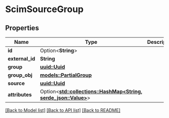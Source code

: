 # ScimSourceGroup

## Properties

Name | Type | Description | Notes
------------ | ------------- | ------------- | -------------
**id** | Option<**String**> |  | [optional]
**external_id** | **String** |  | 
**group** | [**uuid::Uuid**](uuid::Uuid.md) |  | 
**group_obj** | [**models::PartialGroup**](PartialGroup.md) |  | [readonly]
**source** | [**uuid::Uuid**](uuid::Uuid.md) |  | 
**attributes** | Option<[**std::collections::HashMap<String, serde_json::Value>**](serde_json::Value.md)> |  | [optional]

[[Back to Model list]](../README.md#documentation-for-models) [[Back to API list]](../README.md#documentation-for-api-endpoints) [[Back to README]](../README.md)


